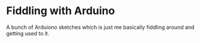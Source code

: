 # Fiddling with Arduino #

A bunch of Arduiono sketches which is just me basically fiddling around and
getting used to it.